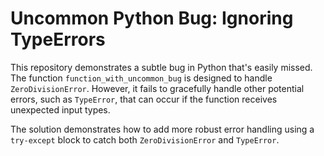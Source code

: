 # Uncommon Python Bug: Ignoring TypeErrors

This repository demonstrates a subtle bug in Python that's easily missed. The function `function_with_uncommon_bug` is designed to handle `ZeroDivisionError`. However, it fails to gracefully handle other potential errors, such as `TypeError`, that can occur if the function receives unexpected input types. 

The solution demonstrates how to add more robust error handling using a `try-except` block to catch both `ZeroDivisionError` and `TypeError`.
